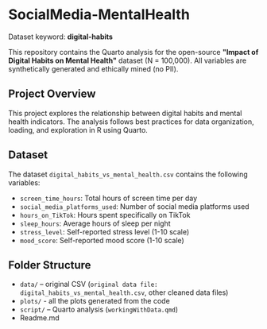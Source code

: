 # SocialMedia-MentalHealth

Dataset keyword: **digital-habits**

This repository contains the Quarto analysis for the open-source **"Impact of Digital Habits on Mental Health"** dataset (N = 100,000). All variables are synthetically generated and ethically mined (no PII).

## Project Overview

This project explores the relationship between digital habits and mental health indicators. The analysis follows best practices for data organization, loading, and exploration in R using Quarto.

## Dataset

The dataset `digital_habits_vs_mental_health.csv` contains the following variables:
- `screen_time_hours`: Total hours of screen time per day
- `social_media_platforms_used`: Number of social media platforms used
- `hours_on_TikTok`: Hours spent specifically on TikTok
- `sleep_hours`: Average hours of sleep per night
- `stress_level`: Self-reported stress level (1-10 scale)
- `mood_score`: Self-reported mood score (1-10 scale)

## Folder Structure
- `data/` – original CSV (`original data file: digital_habits_vs_mental_health.csv`, other cleaned data files)
- `plots/` - all the plots generated from the code
- `script/` – Quarto analysis (`workingWithData.qmd`)
-  Readme.md
